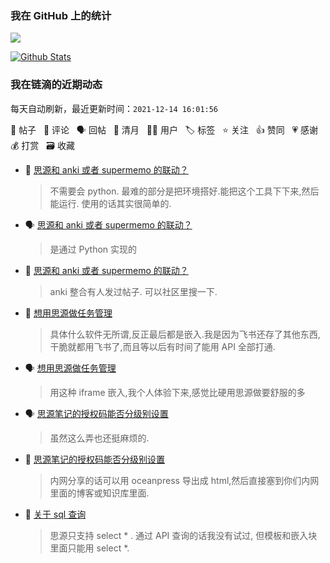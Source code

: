 ### 我在 GitHub 上的统计

<a title="Hits" target="_blank" href="https://github.com/Crowds21/Crowds21"><img src="https://hits.b3log.org/crowds21/crowds21.svg"></a>

[![Github Stats](https://github-readme-stats.vercel.app/api?username=crowds21&theme=tokyonight&show_icons=true)](https://github.com/crowds21)

<!--events start -->

### 我在链滴的近期动态

每天自动刷新，最近更新时间：`2021-12-14 16:01:56`

📝 帖子 &nbsp; 💬 评论 &nbsp; 🗣 回帖 &nbsp; 🌙 清月 &nbsp; 👨‍💻 用户 &nbsp; 🏷️ 标签 &nbsp; ⭐️ 关注 &nbsp; 👍 赞同 &nbsp; 💗 感谢 &nbsp; 💰 打赏 &nbsp; 🗃 收藏

* 💬 [思源和 anki 或者 supermemo 的联动？](https://ld246.com/article/1639407415336/comment/1639459663467#comments)

  > 不需要会 python. 最难的部分是把环境搭好.能把这个工具下下来,然后能运行. 使用的话其实很简单的.
* 🗣 [思源和 anki 或者 supermemo 的联动？](https://ld246.com/article/1639407415336/comment/1639407948233#comments)

  > 是通过 Python 实现的
* 💬 [思源和 anki 或者 supermemo 的联动？](https://ld246.com/article/1639407415336/comment/1639407948233#comments)

  > anki 整合有人发过帖子. 可以社区里搜一下.
* 💬 [想用思源做任务管理](https://ld246.com/article/1639214192246/comment/1639319373159#comments)

  > 具体什么软件无所谓,反正最后都是嵌入.我是因为飞书还存了其他东西,干脆就都用飞书了,而且等以后有时间了能用 API 全部打通.
* 🗣 [想用思源做任务管理](https://ld246.com/article/1639214192246/comment/1639222773324#comments)

  > 用这种 iframe 嵌入,我个人体验下来,感觉比硬用思源做要舒服的多
* 🗣 [思源笔记的授权码能否分级别设置](https://ld246.com/article/1639210809117/comment/1639223233148#comments)

  > 虽然这么弄也还挺麻烦的.
* 💬 [思源笔记的授权码能否分级别设置](https://ld246.com/article/1639210809117/comment/1639223233148#comments)

  > 内网分享的话可以用 oceanpress 导出成 html,然后直接塞到你们内网里面的博客或知识库里面.
* 💬 [关于 sql 查询](https://ld246.com/article/1639204617350/comment/1639223118558#comments)

  > 思源只支持 select * . 通过 API 查询的话我没有试过, 但模板和嵌入块里面只能用 select *.


<!--events end -->

